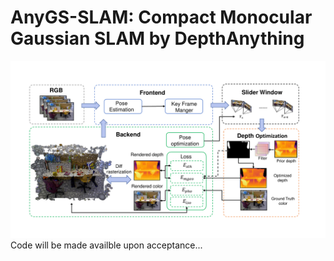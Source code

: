 # AnyGS-SLAM: Compact Monocular Gaussian SLAM by DepthAnything

<img src=./media/Framework.pdf  />
Code will be made availble upon acceptance...